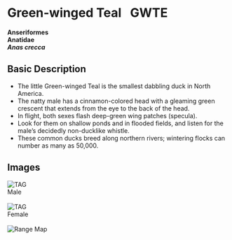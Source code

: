 # Green-winged Teal &nbsp; GWTE
**Anseriformes**<br>
**Anatidae**<br>
***Anas crecca***

## Basic Description
- The little Green-winged Teal is the smallest dabbling duck in North America.
- The natty male has a cinnamon-colored head with a gleaming green crescent that extends from the eye to the back of the head.
- In flight, both sexes flash deep-green wing patches (specula).
- Look for them on shallow ponds and in flooded fields, and listen for the male’s decidedly non-ducklike whistle.
- These common ducks breed along northern rivers; wintering flocks can number as many as 50,000.

<!--TAG helps me identify what the link points to-->
## Images
![TAG]()<br>
Male <br><br>
![TAG]()<br>
Female <br><br>
![Range Map](https://www.allaboutbirds.org/guide/assets/photo/62202911-720px.jpg)

